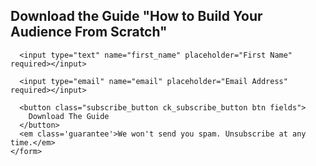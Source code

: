 <div class="hello-bar">
  <h2>Download the Guide "How to Build Your Audience From Scratch"</h2>
    <form action="https://app.convertkit.com/landing_pages/531/subscribe" data-remote="true" onSubmit="_gaq.push(['_trackEvent','Newsletter','Build an Audience Case Study','hellobar']);">
      <input type="hidden" name="id" value="803" id="landing_page_id"></input>
      <p class="ck_errorArea"></p>

      <input type="text" name="first_name" placeholder="First Name" required></input>

      <input type="email" name="email" placeholder="Email Address" required></input>

      <button class="subscribe_button ck_subscribe_button btn fields">
        Download The Guide
      </button>
      <em class='guarantee'>We won't send you spam. Unsubscribe at any time.</em>
    </form>
</div>
